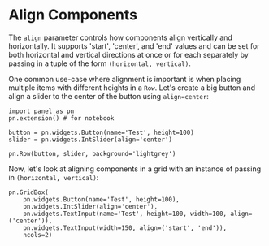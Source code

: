 # Align Components

The `align` parameter controls how components align vertically and horizontally. It supports 'start', 'center', and 'end' values and can be set for both horizontal and vertical directions at once or for each separately by passing in a tuple of the form `(horizontal, vertical)`.

One common use-case where alignment is important is when placing multiple items with different heights in a `Row`. Let's create a big button and align a slider to the center of the button using `align=center`:


```{pyodide}
import panel as pn
pn.extension() # for notebook

button = pn.widgets.Button(name='Test', height=100)
slider = pn.widgets.IntSlider(align='center')

pn.Row(button, slider, background='lightgrey')
```

Now, let's look at aligning components in a grid with an instance of passing in `(horizontal, vertical)`:

```{pyodide}
pn.GridBox(
    pn.widgets.Button(name='Test', height=100),
    pn.widgets.IntSlider(align='center'),
    pn.widgets.TextInput(name='Test', height=100, width=100, align=('center')),
    pn.widgets.TextInput(width=150, align=('start', 'end')),
    ncols=2)
```
